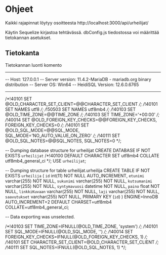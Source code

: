 # Ohjeet

Kaikki rajapinnat löytyy osoitteesta
http://localhost:3000/api/urheilijat/

Käytin Sequelize kirjastoa tehtävässä.
dbConfig.js tiedostossa voi määrittää tietokannan asetukset.


## Tietokanta

Tietokannan luonti komento
-- --------------------------------------------------------
-- Host:                         127.0.0.1
-- Server version:               11.4.2-MariaDB - mariadb.org binary distribution
-- Server OS:                    Win64
-- HeidiSQL Version:             12.6.0.6765
-- --------------------------------------------------------

/*!40101 SET @OLD_CHARACTER_SET_CLIENT=@@CHARACTER_SET_CLIENT */;
/*!40101 SET NAMES utf8 */;
/*!50503 SET NAMES utf8mb4 */;
/*!40103 SET @OLD_TIME_ZONE=@@TIME_ZONE */;
/*!40103 SET TIME_ZONE='+00:00' */;
/*!40014 SET @OLD_FOREIGN_KEY_CHECKS=@@FOREIGN_KEY_CHECKS, FOREIGN_KEY_CHECKS=0 */;
/*!40101 SET @OLD_SQL_MODE=@@SQL_MODE, SQL_MODE='NO_AUTO_VALUE_ON_ZERO' */;
/*!40111 SET @OLD_SQL_NOTES=@@SQL_NOTES, SQL_NOTES=0 */;


-- Dumping database structure for urheilijat
CREATE DATABASE IF NOT EXISTS `urheilijat` /*!40100 DEFAULT CHARACTER SET utf8mb4 COLLATE utf8mb4_general_ci */;
USE `urheilijat`;

-- Dumping structure for table urheilijat.urheilija
CREATE TABLE IF NOT EXISTS `urheilija` (
  `id` int(11) NOT NULL AUTO_INCREMENT,
  `etunimi` varchar(255) NOT NULL,
  `sukunimi` varchar(255) NOT NULL,
  `kutsumanimi` varchar(255) NOT NULL,
  `syntymavuosi` datetime NOT NULL,
  `paino` float NOT NULL,
  `linkkiKuvaan` varchar(255) NOT NULL,
  `laji` varchar(255) NOT NULL,
  `saavutukset` varchar(255) NOT NULL,
  PRIMARY KEY (`id`)
) ENGINE=InnoDB AUTO_INCREMENT=2 DEFAULT CHARSET=utf8mb4 COLLATE=utf8mb4_general_ci;

-- Data exporting was unselected.

/*!40103 SET TIME_ZONE=IFNULL(@OLD_TIME_ZONE, 'system') */;
/*!40101 SET SQL_MODE=IFNULL(@OLD_SQL_MODE, '') */;
/*!40014 SET FOREIGN_KEY_CHECKS=IFNULL(@OLD_FOREIGN_KEY_CHECKS, 1) */;
/*!40101 SET CHARACTER_SET_CLIENT=@OLD_CHARACTER_SET_CLIENT */;
/*!40111 SET SQL_NOTES=IFNULL(@OLD_SQL_NOTES, 1) */;

